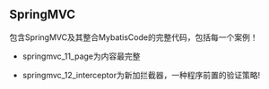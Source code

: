 ## SpringMVC

包含SpringMVC及其整合MybatisCode的完整代码，包括每一个案例！

- springmvc_11_page为内容最完整

- springmvc_12_interceptor为新加拦截器，一种程序前置的验证策略!